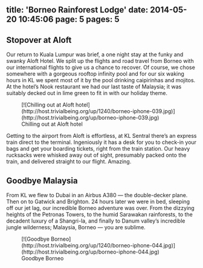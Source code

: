 title: 'Borneo Rainforest Lodge'
date: 2014-05-20 10:45:06
page: 5
pages: 5
---

## Stopover at Aloft

Our return to Kuala Lumpur was brief, a one night stay at the funky and swanky Aloft Hotel. We split up the flights and road travel from Borneo with our international flights to give us a chance to recover. Of course, we chose somewhere with a gorgeous rooftop infinity pool and for our six waking hours in KL we spent most of it by the pool drinking caipirinhas and mojitos. At the hotel’s Nook restaurant we had our last taste of Malaysia; it was suitably decked out in lime green to fit in with our holiday theme.

<figure class="generated-figure generated-figure--retina generated-figure--620 generated-figure--landscape">[![Chilling out at Aloft hotel](http://host.trivialbeing.org/up/1240/borneo-iphone-039.jpg)](http://host.trivialbeing.org/up/borneo-iphone-039.jpg)<figcaption class="generated-figure-caption">Chilling out at Aloft hotel</figcaption></figure>

Getting to the airport from Aloft is effortless, at KL Sentral there’s an express train direct to the terminal. Ingeniously it has a desk for you to check-in your bags and get your boarding tickets, right from the train station. Our heavy rucksacks were whisked away out of sight, presumably packed onto the train, and delivered straight to our flight. Amazing.

## Goodbye Malaysia

From KL we flew to Dubai in an Airbus A380 — the double-decker plane. Then on to Gatwick and Brighton. 24 hours later we were in bed, sleeping off our jet lag, our incredible Borneo adventure was over. From the dizzying heights of the Petronas Towers, to the humid Sarawakan rainforests, to the decadent luxury of a Shangri-la, and finally to Danum valley’s incredible jungle wilderness; Malaysia, Borneo — you are sublime.

<figure class="generated-figure generated-figure--retina generated-figure--620 generated-figure--landscape">[![Goodbye Borneo](http://host.trivialbeing.org/up/1240/borneo-iphone-044.jpg)](http://host.trivialbeing.org/up/borneo-iphone-044.jpg)<figcaption class="generated-figure-caption">Goodbye Borneo</figcaption></figure>

